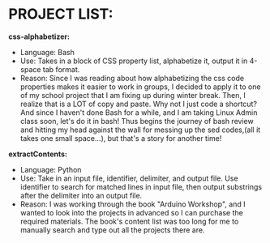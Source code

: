 # <strong>PROJECT LIST:</strong>

<strong>css-alphabetizer:</strong>
* Language: Bash
* Use: Takes in a block of CSS property list, alphabetize it, output it in 4-space tab format.
* Reason: Since I was reading about how alphabetizing the css code properties makes it easier to work in groups, I decided to apply it to one of my school project that I am fixing up during winter break. Then, I realize that is a LOT of copy and paste. Why not I just code a shortcut? And since I haven't done Bash for a while, and I am taking Linux Admin class soon, let's do it in bash! Thus begins the journey of bash review and hitting my head against the wall for messing up the sed codes,(all it takes one small space...), but that's a story for another time!

<strong>extractContents:</strong>
* Language: Python
* Use: Take in an input file, identifier, delimiter, and output file. Use identifier to search for matched lines in input file, then output substrings after the delimiter into an output file.
* Reason: I was working through the book "Arduino Workshop", and I wanted to look into the projects in advanced so I can purchase the required materials. The book's content list was too long for me to manually search and type out all the projects there are.

